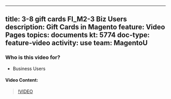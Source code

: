 
---
title: 3-8 gift cards FI_M2-3 Biz Users
description: Gift Cards in Magento
feature: Video Pages
topics: documents
kt: 5774
doc-type: feature-video
activity: use
team: MagentoU
---

### Who is this video for?

* Business Users

#### Video Content:

>[!VIDEO](https://video.tv.adobe.com/v/35959)

